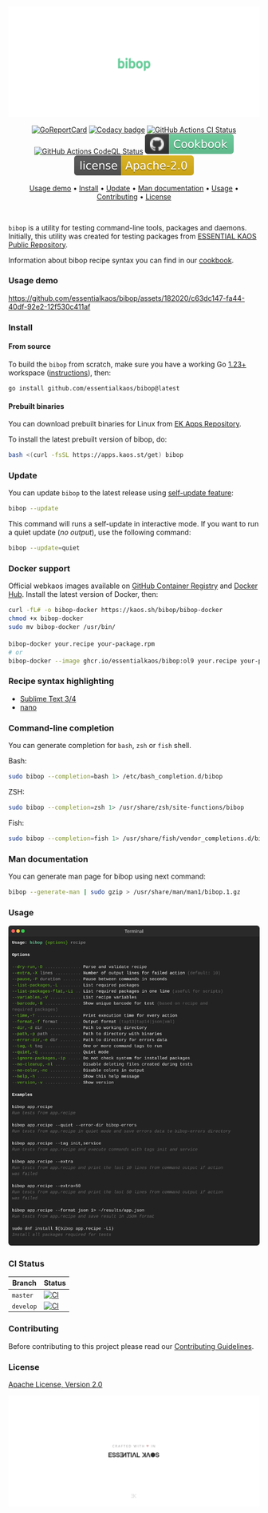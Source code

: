 <p align="center"><a href="#readme"><img src=".github/images/card.svg"/></a></p>

<p align="center">
  <a href="https://kaos.sh/r/bibop"><img src="https://kaos.sh/r/bibop.svg" alt="GoReportCard" /></a>
  <a href="https://kaos.sh/y/bibop"><img src="https://kaos.sh/y/892b9659ae8e4a5495bd9f8971bb31a2.svg" alt="Codacy badge" /></a>
  <a href="https://kaos.sh/w/bibop/ci-push"><img src="https://kaos.sh/w/bibop/ci-push.svg" alt="GitHub Actions CI Status" /></a>
  <a href="https://kaos.sh/w/bibop/codeql"><img src="https://kaos.sh/w/bibop/codeql.svg" alt="GitHub Actions CodeQL Status" /></a>
  <a href="COOKBOOK.md"><img src=".github/images/cookbook.svg"></a>
  <a href="#license"><img src=".github/images/license.svg"/></a>
</p>

<p align="center"><a href="#usage-demo">Usage demo</a> • <a href="#install">Install</a> • <a href="#update">Update</a> • <a href="#man-documentation">Man documentation</a> • <a href="#usage">Usage</a> • <a href="#contributing">Contributing</a> • <a href="#license">License</a></p>

<br/>

`bibop` is a utility for testing command-line tools, packages and daemons. Initially, this utility was created for testing packages from [ESSENTIAL KAOS Public Repository](https://kaos.sh/kaos-repo).

Information about bibop recipe syntax you can find in our [cookbook](COOKBOOK.md).

### Usage demo

https://github.com/essentialkaos/bibop/assets/182020/c63dc147-fa44-40df-92e2-12f530c411af

### Install

#### From source

To build the `bibop` from scratch, make sure you have a working Go [1.23+](https://github.com/essentialkaos/.github/blob/master/GO-VERSION-SUPPORT.md) workspace ([instructions](https://go.dev/doc/install)), then:

```
go install github.com/essentialkaos/bibop@latest
```

#### Prebuilt binaries

You can download prebuilt binaries for Linux from [EK Apps Repository](https://apps.kaos.st/bibop/latest).

To install the latest prebuilt version of bibop, do:

```bash
bash <(curl -fsSL https://apps.kaos.st/get) bibop
```

### Update

You can update `bibop` to the latest release using [self-update feature](https://github.com/essentialkaos/.github/blob/master/APPS-UPDATE.md):

```bash
bibop --update
```

This command will runs a self-update in interactive mode. If you want to run a quiet update (_no output_), use the following command:

```bash
bibop --update=quiet
```

### Docker support

Official webkaos images available on [GitHub Container Registry](https://kaos.sh/p/bibop) and [Docker Hub](http://kaos.sh/d/bibop). Install the latest version of Docker, then:

```bash
curl -fL# -o bibop-docker https://kaos.sh/bibop/bibop-docker
chmod +x bibop-docker
sudo mv bibop-docker /usr/bin/

bibop-docker your.recipe your-package.rpm
# or
bibop-docker --image ghcr.io/essentialkaos/bibop:ol9 your.recipe your-package.rpm
```

### Recipe syntax highlighting

* [Sublime Text 3/4](https://kaos.sh/blackhole-theme-sublime/bibop-recipe.sublime-syntax)
* [nano](https://kaos.sh/blackhole-theme-nano/bibop.nanorc)

### Command-line completion

You can generate completion for `bash`, `zsh` or `fish` shell.

Bash:
```bash
sudo bibop --completion=bash 1> /etc/bash_completion.d/bibop
```


ZSH:
```bash
sudo bibop --completion=zsh 1> /usr/share/zsh/site-functions/bibop
```


Fish:
```bash
sudo bibop --completion=fish 1> /usr/share/fish/vendor_completions.d/bibop.fish
```

### Man documentation

You can generate man page for bibop using next command:

```bash
bibop --generate-man | sudo gzip > /usr/share/man/man1/bibop.1.gz
```

### Usage

<img src=".github/images/usage.svg" />

### CI Status

| Branch | Status |
|------------|--------|
| `master` | [![CI](https://kaos.sh/w/bibop/ci-push.svg?branch=master)](https://kaos.sh/w/bibop/ci-push?query=branch:master) |
| `develop` | [![CI](https://kaos.sh/w/bibop/ci-push.svg?branch=develop)](https://kaos.sh/w/bibop/ci-push?query=branch:develop) |

### Contributing

Before contributing to this project please read our [Contributing Guidelines](https://github.com/essentialkaos/.github/blob/master/CONTRIBUTING.md).

### License

[Apache License, Version 2.0](http://www.apache.org/licenses/LICENSE-2.0)

<p align="center"><a href="https://kaos.dev"><img src="https://raw.githubusercontent.com/essentialkaos/.github/refs/heads/master/images/ekgh.svg"/></a></p>
